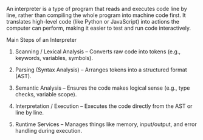 An interpreter is a type of program that reads and executes code line by line, rather than compiling the whole program into machine code first. It translates high-level code (like Python or JavaScript) into actions the computer can perform, making it easier to test and run code interactively.

Main Steps of an Interpreter
1. Scanning / Lexical Analysis – Converts raw code into tokens (e.g., keywords, variables, symbols).

2. Parsing (Syntax Analysis) – Arranges tokens into a structured format (AST).

3. Semantic Analysis – Ensures the code makes logical sense (e.g., type checks, variable scope).

4. Interpretation / Execution – Executes the code directly from the AST or line by line.

5. Runtime Services – Manages things like memory, input/output, and error handling during execution.
